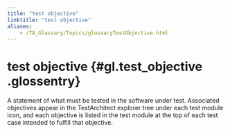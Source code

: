 ```yaml
--- 
title: "test objective"
linktitle: "test objective"
aliases: 
    - /TA_Glossary/Topics/glossaryTestObjective.html
---
```

# test objective {#gl.test_objective .glossentry}

A statement of what must be tested in the software under test. Associated objectives appear in the TestArchitect explorer tree under each test module icon, and each objective is listed in the test module at the top of each test case intended to fulfill that objective.

